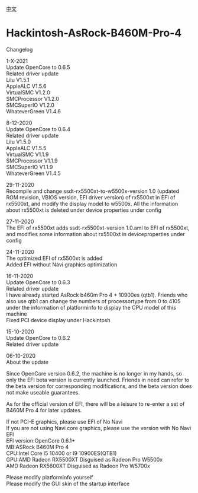 [中文](https://github.com/franocisgar/Hackintosh-AsRock-B460M-Pro-4/blob/master/README_CN.md)
# Hackintosh-AsRock-B460M-Pro-4  
  
  
Changelog  
  
  
1-X-2021  
Update OpenCore to 0.6.5   
Related driver update  
Lilu V1.5.1  
AppleALC V1.5.6  
VirtualSMC V1.2.0  
SMCProcessor V1.2.0  
SMCSuperIO V1.2.0  
WhateverGreen V1.4.6  
  
8-12-2020  
Update OpenCore to 0.6.4  
Related driver update  
Lilu V1.5.0  
AppleALC V1.5.5  
VirtualSMC V1.1.9  
SMCProcessor V1.1.9  
SMCSuperIO V1.1.9  
WhateverGreen V1.4.5  
  
29-11-2020    
Recompile and change ssdt-rx5500xt-to-w5500x-version 1.0 (updated ROM revision, VBIOS version, EFI driver version) of rx5500xt in EFI of rx5500xt, and modify the display model to w5500x. All the information about rx5500xt is deleted under device properties under config  
  
  
27-11-2020  
The EFI of rx5500xt adds ssdt-rx5500xt-version 1.0.aml to EFI of rx5500xt, and modifies some information about rx5500xt in deviceproperties under config
  
  
24-11-2020  
The optimized EFI of rx5500xt is added  
Added EFI without Navi graphics optimization  
  
  
16-11-2020  
Update OpenCore to 0.6.3  
Related driver update  
I have already started AsRock b460m Pro 4 + 10900es (qtb1). Friends who also use qtb1 can change the numbers of processortype from 0 to 4105 under the information of platforminfo to display the CPU model of this machine  
Fixed PCI device display under Hackintosh  
  
  
15-10-2020  
Update OpenCore to 0.6.2  
Related driver update  
  
  
06-10-2020  
About the update  

Since OpenCore version 0.6.2, the machine is no longer in my hands, so only the EFI beta version is currently launched. Friends in need can refer to the beta version for corresponding modifications, and the beta version does not make useable guarantees.
  
As for the official version of EFI, there will be a leisure to re-enter a set of B460M Pro 4 for later updates.
  
If not PCI-E graphics, please use EFI of No Navi  
If you are not using Navi core graphics, please use the version with No Navi EFI  
EFI version:OpenCore 0.6.1+  
MB:ASRock B460M Pro 4  
CPU:Intel Core I5 10400 or I9 10900ES(QTB1)  
GPU:AMD Radeon RX5500XT Disguised as Radeon Pro W5500x  
AMD Radeon RX5600XT Disguised as Radeon Pro W5700x  

Please modify platforminfo yourself  
Please modify the GUI skin of the startup interface

